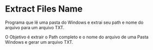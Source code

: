 # Extract Files Name

Programa que lê uma pasta do Windows e extrai seu path e nome do arquivo para um arquivo TXT.

O Objetivo é extrair o Path completo e o nome do arquivo de uma Pasta Windows e gerar um arquivo TXT.

